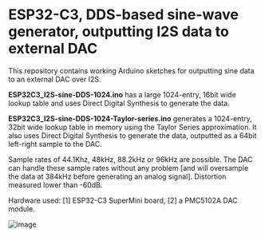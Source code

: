 # ESP32-C3, DDS-based sine-wave generator, outputting I2S data to external DAC

This repository contains working Arduino sketches for outputting sine data to an external DAC over I2S.

**ESP32C3_I2S-sine-DDS-1024.ino** has a large 1024-entry, 16bit wide lookup table and uses Direct Digital Synthesis to generate the data.

**ESP32C3_I2S-sine-DDS-1024-Taylor-series.ino** generates a 1024-entry, 32bit wide lookup table in memory using the Taylor Series approximation. It also uses Direct Digital Synthesis to generate the data, outputted as a 64bit left-right sample to the DAC.

Sample rates of 44.1Khz, 48kHz, 88.2kHz or 96kHz are possible. The DAC can handle these sample rates without any problem [and will oversample the data at 384kHz before generating an analog signal]. Distortion measured lower than -60dB.

Hardware used: [1] ESP32-C3 SuperMini board, [2] a PMC5102A DAC module.

![image](https://github.com/psitech/DDS-based-sine-wave-generator-outputting-I2S-to-external-DAC/assets/27091013/5bd1f017-f873-42d2-b429-33b1ca9e7845)
